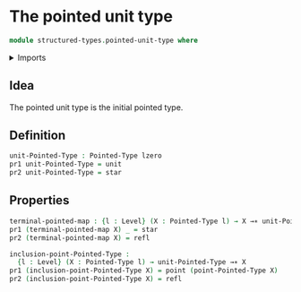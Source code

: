 # The pointed unit type

```agda
module structured-types.pointed-unit-type where
```

<details><summary>Imports</summary>

```agda
open import foundation.dependent-pair-types
open import foundation.identity-types
open import foundation.unit-type
open import foundation.universe-levels

open import structured-types.pointed-maps
open import structured-types.pointed-types
```

</details>

## Idea

The pointed unit type is the initial pointed type.

## Definition

```agda
unit-Pointed-Type : Pointed-Type lzero
pr1 unit-Pointed-Type = unit
pr2 unit-Pointed-Type = star
```

## Properties

```agda
terminal-pointed-map : {l : Level} (X : Pointed-Type l) → X →∗ unit-Pointed-Type
pr1 (terminal-pointed-map X) _ = star
pr2 (terminal-pointed-map X) = refl

inclusion-point-Pointed-Type :
  {l : Level} (X : Pointed-Type l) → unit-Pointed-Type →∗ X
pr1 (inclusion-point-Pointed-Type X) = point (point-Pointed-Type X)
pr2 (inclusion-point-Pointed-Type X) = refl
```

